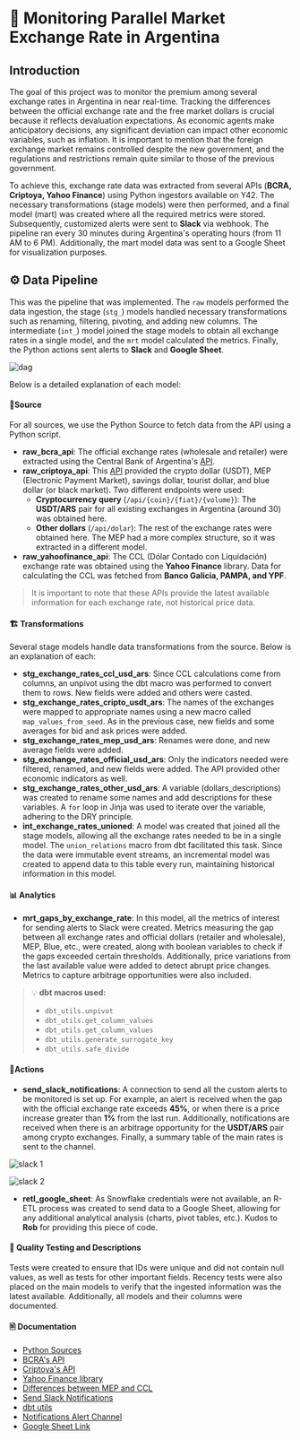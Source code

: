 # 💸 Monitoring Parallel Market Exchange Rate in Argentina 
## Introduction

The goal of this project was to monitor the premium among several exchange rates in Argentina in near real-time. Tracking the differences between the official exchange rate and the free market dollars is crucial because it reflects devaluation expectations. As economic agents make anticipatory decisions, any significant deviation can impact other economic variables, such as inflation. It is important to mention that the foreign exchange market remains controlled despite the new government, and the regulations and restrictions remain quite similar to those of the previous government.

To achieve this, exchange rate data was extracted from several APIs (**BCRA, Criptoya, Yahoo Finance**) using Python ingestors available on Y42. The necessary transformations (stage models) were then performed, and a final model (mart) was created where all the required metrics were stored. Subsequently, customized alerts were sent to **Slack** via webhook. The pipeline ran every 30 minutes during Argentina's operating hours (from 11 AM to 6 PM). Additionally, the mart model data was sent to a Google Sheet for visualization purposes.

## ⚙️ Data Pipeline
This was the pipeline that was implemented. The `raw` models performed the data ingestion, the stage (`stg_`) models handled necessary transformations such as renaming, filtering, pivoting, and adding new columns. The intermediate (`int_`) model joined the stage models to obtain all exchange rates in a single model, and the `mrt` model calculated the metrics. Finally, the Python actions sent alerts to **Slack** and **Google Sheet**.

![dag](https://github.com/y42-demo-path/hackathon-09/assets/67651418/2632781b-a757-4a41-a95f-f0370c5082d4)


Below is a detailed explanation of each model:

#### 🏦Source

For all sources, we use the Python Source to fetch data from the API using a Python script.

- **raw_bcra_api**: The official exchange rates (wholesale and retailer) were extracted using the Central Bank of Argentina's [API](https://www.bcra.gob.ar/BCRAyVos/catalogo-de-APIs-banco-central.asp).
- **raw_criptoya_api**: This [API](https://criptoya.com/api) provided the crypto dollar (USDT), MEP (Electronic Payment Market), savings dollar, tourist dollar, and blue dollar (or black market). Two different endpoints were used:
  - **Cryptocurrency query** (`/api/{coin}/{fiat}/{volume}`): The **USDT/ARS** pair for all existing exchanges in Argentina (around 30) was obtained here.
  - **Other dollars** (`/api/dolar`): The rest of the exchange rates were obtained here. The MEP had a more complex structure, so it was extracted in a different model.
- **raw_yahoofinance_api**: The CCL (Dólar Contado con Liquidación) exchange rate was obtained using the **Yahoo Finance** library. Data for calculating the CCL was fetched from **Banco Galicia, PAMPA, and YPF**.

> It is important to note that these APIs provide the latest available information for each exchange rate, not historical price data.

#### 🏗️ Transformations 

Several stage models handle data transformations from the source. Below is an explanation of each:

- **stg_exchange_rates_ccl_usd_ars**: Since CCL calculations come from columns, an unpivot using the dbt macro was performed to convert them to rows. New fields were added and others were casted.
- **stg_exchange_rates_cripto_usdt_ars**: The names of the exchanges were mapped to appropriate names using a new macro called `map_values_from_seed`. As in the previous case, new fields and some averages for bid and ask prices were added.
- **stg_exchange_rates_mep_usd_ars**: Renames were done, and new average fields were added.
- **stg_exchange_rates_official_usd_ars**: Only the indicators needed were filtered, renamed, and new fields were added. The API provided other economic indicators as well.
- **stg_exchange_rates_other_usd_ars**: A variable (dollars_descriptions) was created to rename some names and add descriptions for these variables. A `for` loop in Jinja was used to iterate over the variable, adhering to the DRY principle.
- **int_exchange_rates_unioned**: A model was created that joined all the stage models, allowing all the exchange rates needed to be in a single model. The `union_relations` macro from dbt facilitated this task. Since the data were immutable event streams, an incremental model was created to append data to this table every run, maintaining historical information in this model.

#### 📊 Analytics

-   **mrt_gaps_by_exchange_rate**: In this model, all the metrics of interest for sending alerts to Slack were created. Metrics measuring the gap between all exchange rates and official dollars (retailer and wholesale), MEP, Blue, etc., were created, along with boolean variables to check if the gaps exceeded certain thresholds. Additionally, price variations from the last available value were added to detect abrupt price changes. Metrics to capture arbitrage opportunities were also included.

> 💡 **dbt macros used:** 
>  - `dbt_utils.unpivot`
>  - `dbt_utils.get_column_values`
>  -  `dbt_utils.get_column_values`
>  - `dbt_utils.generate_surrogate_key`
>  - `dbt_utils.safe_divide`

#### 🚨Actions

-   **send_slack_notifications**: A connection to send all the custom alerts to be monitored is set up. For example, an alert is received when the gap with the official exchange rate exceeds **45%**, or when there is a price increase greater than **1%** from the last run. Additionally, notifications are received when there is an arbitrage opportunity for the **USDT/ARS** pair among crypto exchanges. Finally, a summary table of the main rates is sent to the channel.

![slack 1](https://github.com/y42-demo-path/hackathon-09/assets/67651418/13f28933-5d3d-406e-9128-c4c3422d8433)

![slack 2](https://github.com/y42-demo-path/hackathon-09/assets/67651418/b5850752-9bc9-4693-b7a6-a02dc58514cc)


-   **retl_google_sheet**: As Snowflake credentials were not available, an R-ETL process was created to send data to a Google Sheet, allowing for any additional analytical analysis (charts, pivot tables, etc.). Kudos to **Rob** for providing this piece of code.

#### 📑 Quality Testing and Descriptions

Tests were created to ensure that IDs were unique and did not contain null values, as well as tests for other important fields. Recency tests were also placed on the main models to verify that the ingested information was the latest available. Additionally, all models and their columns were documented.

#### 🖹 Documentation

-   [Python Sources](https://www.y42.com/docs/python-sources)
-   [BCRA's API](https://www.bcra.gob.ar/BCRAyVos/catalogo-de-APIs-banco-central-i.asp)
-   [Criptoya's API](https://criptoya.com/api)
-   [Yahoo Finance library](https://pypi.org/project/yfinance/)
-   [Differences between MEP and CCL](https://finco.com.ar/productos/dolar-mep-y-ccl/)
-   [Send Slack Notifications](https://www.y42.com/docs/python-actions/send-slack-notifications)
-   [dbt utils](https://github.com/dbt-labs/dbt-utils)
- [Notifications Alert Channel](https://exchangeraten-lky6868.slack.com/archives/C0768D5U9K3)
- [Google Sheet Link](https://docs.google.com/spreadsheets/d/1p8Rajxx5f490urjZGIUR0qbkI6bJHom-z3JVObqyUcI/edit?gid=0#gid=0)
